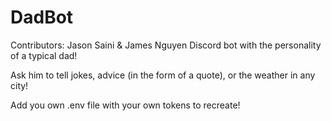 # DadBot
Contributors: Jason Saini & James Nguyen
Discord bot with the personality of a typical dad!

Ask him to tell jokes, advice (in the form of a quote), or the weather in any city!

Add you own .env file with your own tokens to recreate!
